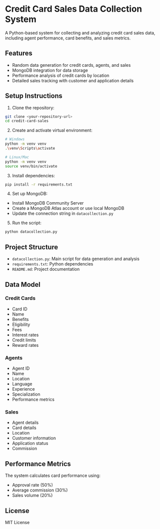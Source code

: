 # Credit Card Sales Data Collection System

A Python-based system for collecting and analyzing credit card sales data, including agent performance, card benefits, and sales metrics.

## Features

- Random data generation for credit cards, agents, and sales
- MongoDB integration for data storage
- Performance analysis of credit cards by location
- Detailed sales tracking with customer and application details

## Setup Instructions

1. Clone the repository:
```bash
git clone <your-repository-url>
cd credit-card-sales
```

2. Create and activate virtual environment:
```bash
# Windows
python -m venv venv
.\venv\Scripts\activate

# Linux/Mac
python -m venv venv
source venv/bin/activate
```

3. Install dependencies:
```bash
pip install -r requirements.txt
```

4. Set up MongoDB:
- Install MongoDB Community Server
- Create a MongoDB Atlas account or use local MongoDB
- Update the connection string in `datacollection.py`

5. Run the script:
```bash
python datacollection.py
```

## Project Structure

- `datacollection.py`: Main script for data generation and analysis
- `requirements.txt`: Python dependencies
- `README.md`: Project documentation

## Data Model

### Credit Cards
- Card ID
- Name
- Benefits
- Eligibility
- Fees
- Interest rates
- Credit limits
- Reward rates

### Agents
- Agent ID
- Name
- Location
- Language
- Experience
- Specialization
- Performance metrics

### Sales
- Agent details
- Card details
- Location
- Customer information
- Application status
- Commission

## Performance Metrics

The system calculates card performance using:
- Approval rate (50%)
- Average commission (30%)
- Sales volume (20%)

## License

MIT License 